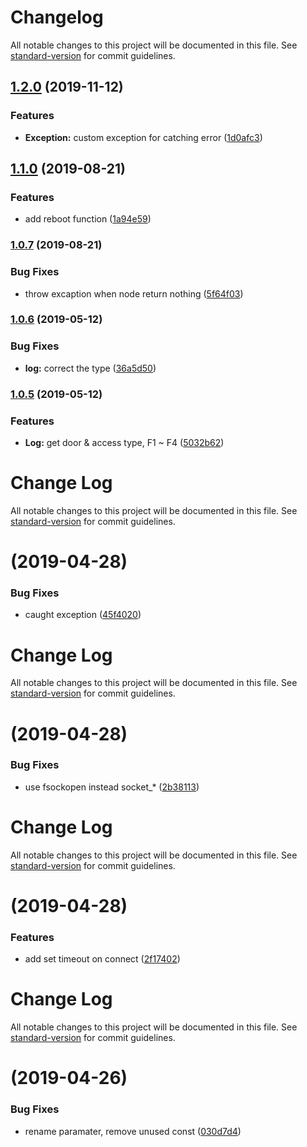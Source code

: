 # Changelog

All notable changes to this project will be documented in this file. See [standard-version](https://github.com/conventional-changelog/standard-version) for commit guidelines.

## [1.2.0](https://github.com/oommgg/Soyal/compare/v1.1.0...v1.2.0) (2019-11-12)


### Features

* **Exception:** custom exception for catching error ([1d0afc3](https://github.com/oommgg/Soyal/commit/1d0afc34caff79da020db7298dec0dd8d4460acd))

## [1.1.0](https://github.com/oommgg/Soyal/compare/v1.0.7...v1.1.0) (2019-08-21)


### Features

* add reboot function ([1a94e59](https://github.com/oommgg/Soyal/commit/1a94e59))

### [1.0.7](https://github.com/oommgg/Soyal/compare/v1.0.6...v1.0.7) (2019-08-21)


### Bug Fixes

* throw excaption when node return nothing ([5f64f03](https://github.com/oommgg/Soyal/commit/5f64f03))

### [1.0.6](https://github.com/oommgg/Soyal/compare/v1.0.5...v1.0.6) (2019-05-12)


### Bug Fixes

* **log:** correct the type ([36a5d50](https://github.com/oommgg/Soyal/commit/36a5d50))



### [1.0.5](https://github.com/oommgg/Soyal/compare/v1.0.4...v1.0.5) (2019-05-12)


### Features

* **Log:** get door & access type, F1 ~ F4 ([5032b62](https://github.com/oommgg/Soyal/commit/5032b62))



# Change Log

All notable changes to this project will be documented in this file. See [standard-version](https://github.com/conventional-changelog/standard-version) for commit guidelines.

# [](https://github.com/oommgg/Soyal/compare/v1.0.3...v) (2019-04-28)


### Bug Fixes

* caught exception ([45f4020](https://github.com/oommgg/Soyal/commit/45f4020))



# Change Log

All notable changes to this project will be documented in this file. See [standard-version](https://github.com/conventional-changelog/standard-version) for commit guidelines.

# [](https://github.com/oommgg/Soyal/compare/v1.0.2...v) (2019-04-28)


### Bug Fixes

* use fsockopen instead socket_* ([2b38113](https://github.com/oommgg/Soyal/commit/2b38113))



# Change Log

All notable changes to this project will be documented in this file. See [standard-version](https://github.com/conventional-changelog/standard-version) for commit guidelines.

# [](https://github.com/oommgg/Soyal/compare/v1.0.1...v) (2019-04-28)


### Features

* add set timeout on connect ([2f17402](https://github.com/oommgg/Soyal/commit/2f17402))



# Change Log

All notable changes to this project will be documented in this file. See [standard-version](https://github.com/conventional-changelog/standard-version) for commit guidelines.

#  (2019-04-26)


### Bug Fixes

* rename paramater, remove unused const ([030d7d4](https://github.com/oommgg/Soyal/commit/030d7d4))

